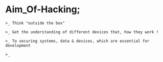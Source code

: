 

# Aim_Of-Hacking;

    >_ Think "outside the box" 

    >_ Get the understanding of different devices that, how they work !

    >_ To securing systems, data & devices, which are essential for development 

    >_ 


